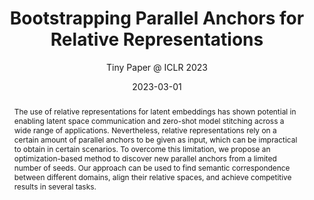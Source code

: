 ---
# Documentation: https://wowchemy.com/docs/managing-content/

title: 'Bootstrapping Parallel Anchors for Relative Representations'
subtitle: 'Tiny Paper @ ICLR 2023'
summary: 'Tiny Paper @ ICLR 2023'
authors:
- admin
- Luca Moschella
- Valentino Maiorca
- Marco Fumero
- Antonio Norelli
- Emanuele Rodolà
tags: []
categories: []
date: '2023-03-01'
lastmod: 2023-03-01
featured: false
draft: false
publication_short: ""

# Featured image
# To use, add an image named `featured.jpg/png` to your page's folder.
# Focal points: Smart, Center, TopLeft, Top, TopRight, Left, Right, BottomLeft, Bottom, BottomRight.
image:
  caption: ''
  focal_point: 'Center'
  preview_only: false

# Projects (optional).
#   Associate this post with one or more of your projects.
#   Simply enter your project's folder or file name without extension.
#   E.g. `projects = ["internal-project"]` references `content/project/deep-learning/index.md`.
#   Otherwise, set `projects = []`.
projects: []
publishDate: '2023-03-01'
publication_types:
- '2'
abstract: 'The use of relative representations for latent embeddings has shown potential in enabling latent space communication and zero-shot model stitching across a wide range of applications. Nevertheless, relative representations rely on a certain amount of parallel anchors to be given as input, which can be impractical to obtain in certain scenarios. To overcome this limitation, we propose an optimization-based method to discover new parallel anchors from a limited number of seeds. Our approach can be used to find semantic correspondence between different domains, align their relative spaces, and achieve competitive results in several tasks.'
publication: 'Tiny Papers @ ICLR 2023'
links:
- name: URL
  url : https://openreview.net/pdf?id=VBuUL2IWlq
---